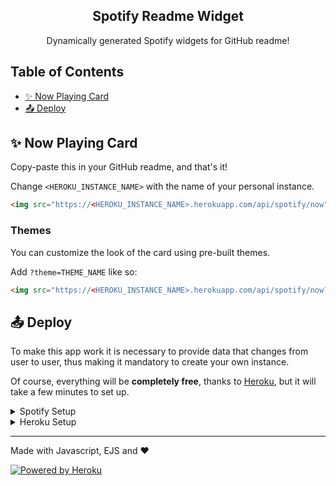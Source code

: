 <p align="center">
  <h2 align="center">Spotify Readme Widget</h2>
  <p align="center">Dynamically generated Spotify widgets for GitHub readme!</p>
</p>

## Table of Contents

- [✨ Now Playing Card](#-now-playing-card)
- [📤 Deploy](#-deploy)
<!-- - [🎨 Themes](#-themes) -->

## ✨ Now Playing Card

Copy-paste this in your GitHub readme, and that's it!

Change `<HEROKU_INSTANCE_NAME>` with the name of your personal instance. 

```html
<img src="https://<HEROKU_INSTANCE_NAME>.herokuapp.com/api/spotify/now" />
```

### Themes

You can customize the look of the card using pre-built themes.

Add `?theme=THEME_NAME` like so:

```html
<img src="https://<HEROKU_INSTANCE_NAME>.herokuapp.com/api/spotify/now?theme=vue-dark" />
```

## 📤 Deploy

To make this app work it is necessary to provide data that changes from user to user, thus making it mandatory to create your own instance.

Of course, everything will be **completely free**, thanks to [Heroku](https://heroku.com/), but it will take a few minutes to set up.

<details>
  <summary>Spotify Setup</summary>

  ### Spotify

  1. Create a [Spotify Application](https://developer.spotify.com/dashboard/applications).
  2. Take note of `Client ID` and `Client Secret`.
  3. Click on Edit Settings.
  4. Add `http://localhost/callback/` on **Redirect URIs** section.

  ### Refresh Token

  1. Navigate to the following URL:
      * Remember to replace `{SPOTIFY_CLIENT_ID}` with the `Client ID` of your newly created application.
      ```
      https://accounts.spotify.com/authorize?client_id={SPOTIFY_CLIENT_ID}&response_type=code&scope=user-read-currently-playing,user-read-recently-played&redirect_uri=http://localhost/callback/
      ```
  2. Log in, take note of the `{CODE}` portion from `http://localhost/callback/?code={CODE}`.
  3. Combine in a string `{SPOTIFY_CLIENT_ID}:{SPOTIFY_CLIENT_SECRET}` and encode into [Base64](https://www.base64encode.org/).
      * WARNING: `{SPOTIFY_CLIENT_ID}` and `{SPOTIFY_CLIENT_SECRET}` are actually separated by `:`.
  4. Run from Git Bash the following curl command:
      ```
      curl -X POST -H "Content-Type: application/x-www-form-urlencoded" -H "Authorization: Basic {BASE64}" -d "grant_type=authorization_code&redirect_uri=http://localhost/callback/&code={CODE}" https://accounts.spotify.com/api/token
      ```
  5. Take note of the Refresh Token.
</details>

<details>
  <summary>Heroku Setup</summary>

  ### Instructions for deploying to Heroku

  1. Sign in to [Heroku](https://signup.heroku.com/) or create a new account at https://signup.heroku.com/
  2. Press the "Deploy to Heroku" button below:

  <p align="center">
    <a href="https://heroku.com/deploy">
      <img src="https://www.herokucdn.com/deploy/button.svg" title="Deploy to Heroku" alt="Deploy"/>
    </a>
  </p>

  3. Click **"Deploy App"** on the page that comes up, then wait for the app deploy.
  4. Once the app is deployed, click **"Manage App"** to go to the dashboard.
  5. Go to the **"Settings"** tab and click **"Reveal Config Vars"**.
  6. Add your personal data obtained from Spotify:
      * `SPOTIFY_CLIENT_ID`: Your Spotify Application **Client ID**
      * `SPOTIFY_CLIENT_SECRET`: Your Spotify Application **Client Secret**
      * `SPOTIFY_REFRESH_TOKEN`: Your Spotify Refresh Token.
  7. Check the **Domains** section to get the URL of your instance.
</details>

---

Made with Javascript, EJS and ❤️

<a href="https://heroku.com/"><img alt="Powered by Heroku" title="Powered by Heroku" src="https://img.shields.io/badge/-Powered%20by%20Heroku-6567a5?style=for-the-badge&logo=heroku&logoColor=white"/></a>
